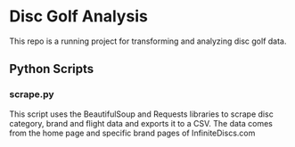 # Disc Golf Analysis

This repo is a running project for transforming and analyzing disc golf data.

## Python Scripts

 ### scrape.py
 
 This script uses the BeautifulSoup and Requests libraries to scrape disc category, brand and flight data and exports it to a CSV. The data comes from the home page and specific brand pages of InfiniteDiscs.com

